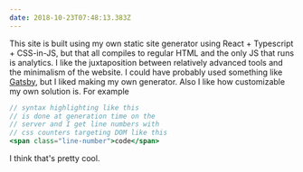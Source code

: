 ```yaml
---
date: 2018-10-23T07:48:13.383Z
---
```


This site is built using my own static site generator using React + Typescript +
CSS-in-JS, but that all compiles to regular HTML and the only JS that runs is
analytics. I like the juxtaposition between relatively advanced tools and the
minimalism of the website. I could have probably used something like
[Gatsby](https://www.gatsbyjs.org/), but I liked making my own generator. Also I
like how customizable my own solution is. For example

```jsx
// syntax highlighting like this
// is done at generation time on the
// server and I get line numbers with
// css counters targeting DOM like this
<span class="line-number">code</span>
```

I think that's pretty cool.
